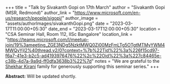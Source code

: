 +++
title = "Talk by Sivakanth Gopi on  17th March"
author = "Sivakanth Gopi (MSR, Redmond)"
author_link = "https://www.microsoft.com/en-us/research/people/sigopi/"
author_image = "assets/authorImages/sivakanthGopi.png"
date = "2023-03-17T11:00:00+05:30"
date_end = "2023-03-17T12:00:00+05:30"
location = "CSA Seminar Hall, Room 112, IISc Bangalore"
location_link = "https://teams.microsoft.com/l/meetup-join/19%3ameeting_ZGE3NDg5NzktMWQ0Zi00MzFmLTg5OTgtMTMyYWM4MWQyYjI2%40thread.v2/0?context=%7b%22Tid%22%3a%226f15cd97-f6a7-41e3-b2c5-ad4193976476%22%2c%22Oid%22%3a%227c84465e-c38b-4d7a-9a9d-ff0dfa3638b3%22%7d"
notes = "We are grateful to the <a href = "https://www.accel.com/people/shekhar-kirani" target= "_blank">Shekhar Kirani</a> family for generously supporting this seminar series."
+++

<b>Abstract:</b> Will be updated shortly.